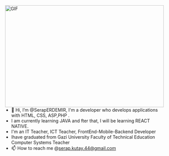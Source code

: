 <img align="right" alt="GIF" src="https://giphy.com/embed/hpXdHPfFI5wTABdDx9" width="500" height="320" />


- 👋 Hi, I’m @SerapERDEMIR, I'm a developer who develops applications with HTML, CSS, ASP,PHP .
- I am currently learning JAVA and fter that, I will be learning REACT NATIVE.
- I'm an IT Teacher, ICT Teacher, FrontEnd-Mobile-Backend Developer 
- Ihave graduated from Gazi University Faculty of Technical Education Computer Systems Teacher
- 📫 How to reach me @serap.kutay.44@gmail.com


